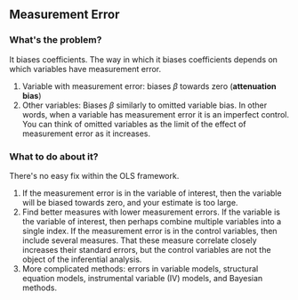 
## Measurement Error

### What's the problem?

It biases coefficients. The way in which it biases coefficients depends on which  variables have measurement error.

1. Variable with measurement error: biases $\beta$ towards zero (**attenuation bias**)
2. Other variables: Biases $\beta$ similarly to omitted variable bias. In other words, when a variable has measurement error it is an imperfect control. You can think of omitted variables as the limit of the effect of measurement error as it increases.


### What to do about it?

There's no easy fix within the OLS framework.

1. If the measurement error is in the variable of interest, then the variable will be biased towards zero, and your estimate is too large.
2. Find better measures with lower measurement errors. If the variable is the variable of interest, then perhaps combine multiple variables into a single index. If the measurement error is in the control variables, then include several measures. That these measure correlate closely increases their standard errors, but the control variables are not the object of the inferential analysis.
3. More complicated methods: errors in variable models, structural equation models, instrumental variable (IV) models, and Bayesian methods.
